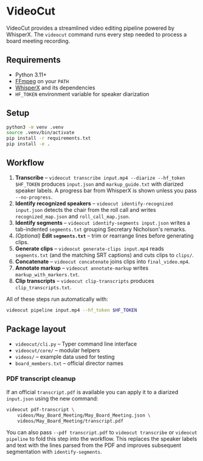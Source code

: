 # VideoCut

VideoCut provides a streamlined video editing pipeline powered by WhisperX. The `videocut` command runs every step needed to process a board meeting recording.

## Requirements
- Python 3.11+
- [FFmpeg](https://ffmpeg.org/) on your `PATH`
- [WhisperX](https://github.com/m-bain/whisperX) and its dependencies
- `HF_TOKEN` environment variable for speaker diarization

## Setup
```bash
python3 -m venv .venv
source .venv/bin/activate
pip install -r requirements.txt
pip install -e .
```

## Workflow
1. **Transcribe** – `videocut transcribe input.mp4 --diarize --hf_token $HF_TOKEN`
   produces `input.json` and `markup_guide.txt` with diarized speaker labels. A
   progress bar from WhisperX is shown unless you pass `--no-progress`.
2. **Identify recognized speakers** – `videocut identify-recognized input.json`
   detects the chair from the roll call and writes `recognized_map.json` and
   `roll_call_map.json`.
3. **Identify segments** – `videocut identify-segments input.json` writes a
   tab-indented `segments.txt` grouping Secretary Nicholson's remarks.
4. *(Optional)* **Edit `segments.txt`** – trim or rearrange lines before
   generating clips.
5. **Generate clips** – `videocut generate-clips input.mp4` reads `segments.txt`
   (and the matching SRT captions) and cuts clips to `clips/`.
6. **Concatenate** – `videocut concatenate` joins clips into `final_video.mp4`.
7. **Annotate markup** – `videocut annotate-markup` writes `markup_with_markers.txt`.
8. **Clip transcripts** – `videocut clip-transcripts` produces `clip_transcripts.txt`.

All of these steps run automatically with:
```bash
videocut pipeline input.mp4 --hf_token $HF_TOKEN
```

## Package layout
- `videocut/cli.py` – Typer command line interface
- `videocut/core/` – modular helpers
- `videos/` – example data used for testing
- `board_members.txt` – official director names

### PDF transcript cleanup

If an official `transcript.pdf` is available you can apply it to a diarized
`input.json` using the new command:

```bash
videocut pdf-transcript \
    videos/May_Board_Meeting/May_Board_Meeting.json \
    videos/May_Board_Meeting/transcript.pdf
```

You can also pass `--pdf transcript.pdf` to `videocut transcribe` or
`videocut pipeline` to fold this step into the workflow. This replaces the
speaker labels and text with the lines parsed from the PDF and improves
subsequent segmentation with `identify-segments`.


